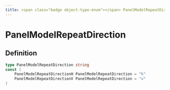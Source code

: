 ```yaml
---
title: <span class="badge object-type-enum"></span> PanelModelRepeatDirection
---
```

# <span class="badge object-type-enum"></span> PanelModelRepeatDirection

## Definition

```go
type PanelModelRepeatDirection string
const (
	PanelModelRepeatDirectionH PanelModelRepeatDirection = "h"
	PanelModelRepeatDirectionV PanelModelRepeatDirection = "v"
)

```
